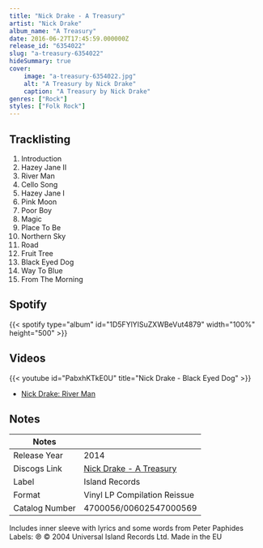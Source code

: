 ```yaml
---
title: "Nick Drake - A Treasury"
artist: "Nick Drake"
album_name: "A Treasury"
date: 2016-06-27T17:45:59.000000Z
release_id: "6354022"
slug: "a-treasury-6354022"
hideSummary: true
cover:
    image: "a-treasury-6354022.jpg"
    alt: "A Treasury by Nick Drake"
    caption: "A Treasury by Nick Drake"
genres: ["Rock"]
styles: ["Folk Rock"]
---
```


## Tracklisting
1. Introduction
2. Hazey Jane II
3. River Man
4. Cello Song
5. Hazey Jane I
6. Pink Moon
7. Poor Boy
8. Magic
9. Place To Be
10. Northern Sky
11. Road
12. Fruit Tree
13. Black Eyed Dog
14. Way To Blue
15. From The Morning


## Spotify
{{< spotify type="album" id="1D5FYlYISuZXWBeVut4879" width="100%" height="500" >}}



## Videos
{{< youtube id="PabxhKTkE0U" title="Nick Drake - Black Eyed Dog" >}}
- [Nick Drake: River Man](https://www.youtube.com/watch?v=YqAPxKP2_gU)

## Notes
| Notes          |             |
| ---------------| ----------- |
| Release Year   | 2014 |
| Discogs Link   | [Nick Drake - A Treasury](https://www.discogs.com/release/6354022-Nick-Drake-A-Treasury) |
| Label          | Island Records |
| Format         | Vinyl LP Compilation Reissue |
| Catalog Number | 4700056/00602547000569 |

Includes inner sleeve with lyrics and some words from Peter Paphides
Labels:
℗ © 2004 Universal Island Records Ltd.
Made in the EU
